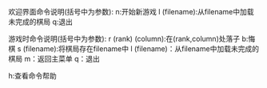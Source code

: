 
欢迎界面命令说明(括号中为参数):
n:开始新游戏
l (filename):从filename中加载未完成的棋局
q:退出

游戏时命令说明(括号中为参数):
r (rank) (column):在(rank,column)处落子
b:悔棋
s (filename):将棋局存在filename中
l (filename)：从filename中加载未完成的棋局
m：返回主菜单
q：退出

h:查看命令帮助